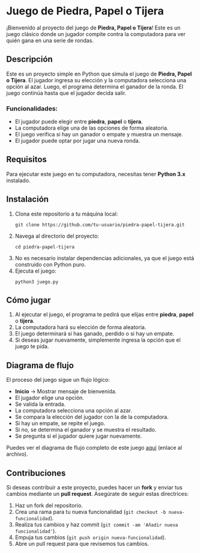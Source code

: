 <!DOCTYPE html>
<html lang="es">
<head>
    <meta charset="UTF-8">
    <meta name="viewport" content="width=device-width, initial-scale=1.0">
    
</head>
<body>

<h1>Juego de Piedra, Papel o Tijera</h1>

<p>¡Bienvenido al proyecto del juego de <strong>Piedra, Papel o Tijera</strong>! Este es un juego clásico donde un jugador compite contra la computadora para ver quién gana en una serie de rondas.</p>

<h2>Descripción</h2>

<p>Este es un proyecto simple en Python que simula el juego de <strong>Piedra, Papel o Tijera</strong>. El jugador ingresa su elección y la computadora selecciona una opción al azar. Luego, el programa determina el ganador de la ronda. El juego continúa hasta que el jugador decida salir.</p>

<h3>Funcionalidades:</h3>
<ul>
    <li>El jugador puede elegir entre <strong>piedra</strong>, <strong>papel</strong> o <strong>tijera</strong>.</li>
    <li>La computadora elige una de las opciones de forma aleatoria.</li>
    <li>El juego verifica si hay un ganador o empate y muestra un mensaje.</li>
    <li>El jugador puede optar por jugar una nueva ronda.</li>
</ul>

<h2>Requisitos</h2>

<p>Para ejecutar este juego en tu computadora, necesitas tener <strong>Python 3.x</strong> instalado.</p>

<h2>Instalación</h2>

<ol>
    <li>Clona este repositorio a tu máquina local:
        <pre><code>git clone https://github.com/tu-usuario/piedra-papel-tijera.git</code></pre>
    </li>
    <li>Navega al directorio del proyecto:
        <pre><code>cd piedra-papel-tijera</code></pre>
    </li>
    <li>No es necesario instalar dependencias adicionales, ya que el juego está construido con Python puro.</li>
    <li>Ejecuta el juego:
        <pre><code>python3 juego.py</code></pre>
    </li>
</ol>

<h2>Cómo jugar</h2>

<ol>
    <li>Al ejecutar el juego, el programa te pedirá que elijas entre <strong>piedra</strong>, <strong>papel</strong> o <strong>tijera</strong>.</li>
    <li>La computadora hará su elección de forma aleatoria.</li>
    <li>El juego determinará si has ganado, perdido o si hay un empate.</li>
    <li>Si deseas jugar nuevamente, simplemente ingresa la opción que el juego te pida.</li>
</ol>

<h2>Diagrama de flujo</h2>

<p>El proceso del juego sigue un flujo lógico:</p>
<ul>
    <li><strong>Inicio</strong> → Mostrar mensaje de bienvenida.</li>
    <li>El jugador elige una opción.</li>
    <li>Se valida la entrada.</li>
    <li>La computadora selecciona una opción al azar.</li>
    <li>Se compara la elección del jugador con la de la computadora.</li>
    <li>Si hay un empate, se repite el juego.</li>
    <li>Si no, se determina el ganador y se muestra el resultado.</li>
    <li>Se pregunta si el jugador quiere jugar nuevamente.</li>
</ul>

<p>Puedes ver el diagrama de flujo completo de este juego <a href="Diagrama_de_Flujo.pdf">aquí</a> (enlace al archivo).</p>

<h2>Contribuciones</h2>

<p>Si deseas contribuir a este proyecto, puedes hacer un <strong>fork</strong> y enviar tus cambios mediante un <strong>pull request</strong>. Asegúrate de seguir estas directrices:</p>

<ol>
    <li>Haz un fork del repositorio.</li>
    <li>Crea una rama para tu nueva funcionalidad (<code>git checkout -b nueva-funcionalidad</code>).</li>
    <li>Realiza tus cambios y haz commit (<code>git commit -am 'Añadir nueva funcionalidad'</code>).</li>
    <li>Empuja tus cambios (<code>git push origin nueva-funcionalidad</code>).</li>
    <li>Abre un pull request para que revisemos tus cambios.</li>
</ol>


</body>
</html>
